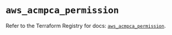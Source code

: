 # `aws_acmpca_permission`

Refer to the Terraform Registry for docs: [`aws_acmpca_permission`](https://registry.terraform.io/providers/hashicorp/aws/5.59.0/docs/resources/acmpca_permission).
